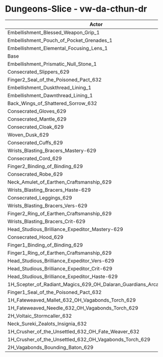 # Dungeons-Slice - vw-da-cthun-dr
| Actor | DPS | Increase |
|---|:---:|:---:|
|Embellishment_Blessed_Weapon_Grip_1|1298837|3.65%|
|Embellishment_Pouch_of_Pocket_Grenades_1|1258180|0.40%|
|Embellishment_Elemental_Focusing_Lens_1|1255315|0.17%|
|Base|1253141|0.00%|
|Embellishment_Prismatic_Null_Stone_1|1251646|-0.12%|
|Consecrated_Slippers_629|1250663|-0.20%|
|Finger2_Seal_of_the_Poisoned_Pact_632|1250494|-0.21%|
|Embellishment_Duskthread_Lining_1|1250408|-0.22%|
|Embellishment_Dawnthread_Lining_1|1250384|-0.22%|
|Back_Wings_of_Shattered_Sorrow_632|1249380|-0.30%|
|Consecrated_Gloves_629|1248739|-0.35%|
|Consecrated_Mantle_629|1247980|-0.41%|
|Consecrated_Cloak_629|1247865|-0.42%|
|Woven_Dusk_629|1247342|-0.46%|
|Consecrated_Cuffs_629|1247121|-0.48%|
|Wrists_Blasting_Bracers_Mastery-629|1246792|-0.51%|
|Consecrated_Cord_629|1246462|-0.53%|
|Finger2_Binding_of_Binding_629|1245934|-0.58%|
|Consecrated_Robe_629|1245787|-0.59%|
|Neck_Amulet_of_Earthen_Craftsmanship_629|1245628|-0.60%|
|Wrists_Blasting_Bracers_Haste-629|1245607|-0.60%|
|Consecrated_Leggings_629|1245259|-0.63%|
|Wrists_Blasting_Bracers_Vers-629|1244926|-0.66%|
|Finger2_Ring_of_Earthen_Craftsmanship_629|1244783|-0.67%|
|Wrists_Blasting_Bracers_Crit-629|1244520|-0.69%|
|Head_Studious_Brilliance_Expeditor_Mastery-629|1244177|-0.72%|
|Consecrated_Hood_629|1244022|-0.73%|
|Finger1_Binding_of_Binding_629|1242653|-0.84%|
|Finger1_Ring_of_Earthen_Craftsmanship_629|1241721|-0.91%|
|Head_Studious_Brilliance_Expeditor_Vers-629|1239724|-1.07%|
|Head_Studious_Brilliance_Expeditor_Crit-629|1238634|-1.16%|
|Head_Studious_Brilliance_Expeditor_Haste-629|1238215|-1.19%|
|1H_Scepter_of_Radiant_Magics_629_OH_Dalaran_Guardians_Arcanotool_632|1233652|-1.56%|
|Finger1_Seal_of_the_Poisoned_Pact_632|1231546|-1.72%|
|1H_Fateweaved_Mallet_632_OH_Vagabonds_Torch_629|1229264|-1.91%|
|1H_Fateweaved_Needle_632_OH_Vagabonds_Torch_629|1227906|-2.01%|
|2H_Voltaic_Stormcaller_632|1215291|-3.02%|
|Neck_Sureki_Zealots_Insignia_632|1204467|-3.88%|
|1H_Crusher_of_the_Unsettled_632_OH_Fate_Weaver_632|1051260|-16.11%|
|1H_Crusher_of_the_Unsettled_632_OH_Vagabonds_Torch_629|1047937|-16.38%|
|2H_Vagabonds_Bounding_Baton_629|1015949|-18.93%|
